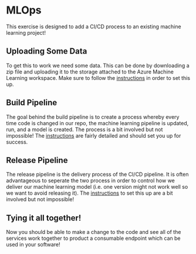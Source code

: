 # MLOps
This exercise is designed to add a CI/CD process to an existing machine learning project!

## Uploading Some Data
To get this to work we need some data. This can be done by downloading a zip file and uploading it to the storage attached to the Azure Machine Learning workspace. Make sure to follow the [instructions](docs\datastore.md) in order to set this up. 

## Build Pipeline
The goal behind the build pipeline is to create a process whereby every time code is changed in our repo, the machine learning pipeline is updated, run, and a model is created. The process is a bit involved but not impossible! The [instructions](docs\build.md) are fairly detailed and should set you up for success.

## Release Pipeline
The release pipeline is the delivery process of the CI/CD pipeline. It is often advantageous to seperate the two process in order to control how we deliver our machine learning model (i.e. one version might not work well so we want to avoid releasing it). The [instructions](docs\release.md) to set this up are a bit involved but not impossible!

## Tying it all together!
Now you should be able to make a change to the code and see all of the services work together to product a consumable endpoint which can be used in your software!